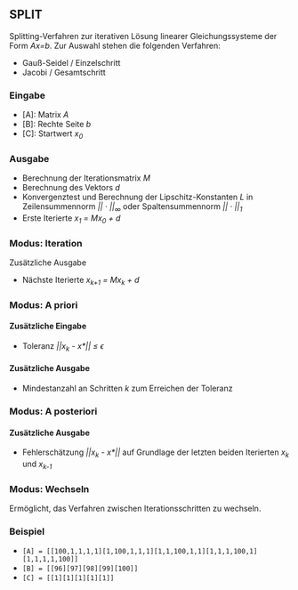 ## SPLIT
Splitting-Verfahren zur iterativen Lösung linearer Gleichungssysteme der Form *Ax=b*.
Zur Auswahl stehen die folgenden Verfahren:
- Gauß-Seidel / Einzelschritt
- Jacobi / Gesamtschritt

### Eingabe
- [A]: Matrix *A*
- [B]: Rechte Seite *b*
- [C]: Startwert *x<sub>0</sub>*

### Ausgabe
- Berechnung der Iterationsmatrix *M*
- Berechnung des Vektors *d*
- Konvergenztest und Berechnung der Lipschitz-Konstanten *L* in Zeilensummennorm *|| &middot; ||<sub>&infin;</sub>* oder Spaltensummennorm *|| &middot; ||<sub>1</sub>*
- Erste Iterierte *x<sub>1</sub> = Mx<sub>0</sub> + d*

### Modus: Iteration
Zusätzliche Ausgabe
- Nächste Iterierte *x<sub>k+1</sub> = Mx<sub>k</sub> + d*

### Modus: A priori
#### Zusätzliche Eingabe
- Toleranz *||x<sub>k</sub> - x&ast;|| &leq; &varepsilon;*

#### Zusätzliche Ausgabe
- Mindestanzahl an Schritten *k* zum Erreichen der Toleranz

### Modus: A posteriori
#### Zusätzliche Ausgabe
- Fehlerschätzung *||x<sub>k</sub> - x&ast;||* auf Grundlage der letzten beiden Iterierten *x<sub>k</sub>* und *x<sub>k-1</sub>*

### Modus: Wechseln
Ermöglicht, das Verfahren zwischen Iterationsschritten zu wechseln.

### Beispiel
- `[A] = [[100,1,1,1,1][1,100,1,1,1][1,1,100,1,1][1,1,1,100,1][1,1,1,1,100]]`
- `[B] = [[96][97][98][99][100]]`
- `[C] = [[1][1][1][1][1]]`
